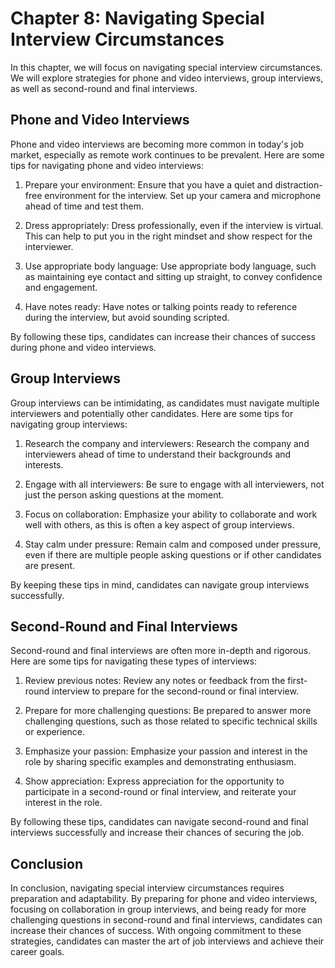 Chapter 8: Navigating Special Interview Circumstances
=====================================================

In this chapter, we will focus on navigating special interview circumstances. We will explore strategies for phone and video interviews, group interviews, as well as second-round and final interviews.

Phone and Video Interviews
--------------------------

Phone and video interviews are becoming more common in today's job market, especially as remote work continues to be prevalent. Here are some tips for navigating phone and video interviews:

1. Prepare your environment: Ensure that you have a quiet and distraction-free environment for the interview. Set up your camera and microphone ahead of time and test them.

2. Dress appropriately: Dress professionally, even if the interview is virtual. This can help to put you in the right mindset and show respect for the interviewer.

3. Use appropriate body language: Use appropriate body language, such as maintaining eye contact and sitting up straight, to convey confidence and engagement.

4. Have notes ready: Have notes or talking points ready to reference during the interview, but avoid sounding scripted.

By following these tips, candidates can increase their chances of success during phone and video interviews.

Group Interviews
----------------

Group interviews can be intimidating, as candidates must navigate multiple interviewers and potentially other candidates. Here are some tips for navigating group interviews:

1. Research the company and interviewers: Research the company and interviewers ahead of time to understand their backgrounds and interests.

2. Engage with all interviewers: Be sure to engage with all interviewers, not just the person asking questions at the moment.

3. Focus on collaboration: Emphasize your ability to collaborate and work well with others, as this is often a key aspect of group interviews.

4. Stay calm under pressure: Remain calm and composed under pressure, even if there are multiple people asking questions or if other candidates are present.

By keeping these tips in mind, candidates can navigate group interviews successfully.

Second-Round and Final Interviews
---------------------------------

Second-round and final interviews are often more in-depth and rigorous. Here are some tips for navigating these types of interviews:

1. Review previous notes: Review any notes or feedback from the first-round interview to prepare for the second-round or final interview.

2. Prepare for more challenging questions: Be prepared to answer more challenging questions, such as those related to specific technical skills or experience.

3. Emphasize your passion: Emphasize your passion and interest in the role by sharing specific examples and demonstrating enthusiasm.

4. Show appreciation: Express appreciation for the opportunity to participate in a second-round or final interview, and reiterate your interest in the role.

By following these tips, candidates can navigate second-round and final interviews successfully and increase their chances of securing the job.

Conclusion
----------

In conclusion, navigating special interview circumstances requires preparation and adaptability. By preparing for phone and video interviews, focusing on collaboration in group interviews, and being ready for more challenging questions in second-round and final interviews, candidates can increase their chances of success. With ongoing commitment to these strategies, candidates can master the art of job interviews and achieve their career goals.
